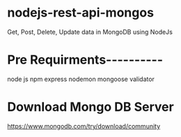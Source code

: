 # nodejs-rest-api-mongos
Get, Post, Delete, Update data in MongoDB using NodeJs


# Pre Requirments----------
node js
npm
express
nodemon
mongoose
validator

# Download Mongo DB Server
https://www.mongodb.com/try/download/community
